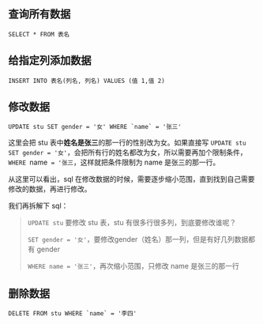 ## 查询所有数据

```
SELECT * FROM 表名
```

## 给指定列添加数据 

```
INSERT INTO 表名(列名, 列名) VALUES (值 1,值 2)
```

## 修改数据

```
UPDATE stu SET gender = '女' WHERE `name` = '张三'
```

这里会把 stu 表中**姓名是张三**的那一行的性别改为女。如果直接写 `UPDATE stu SET gender = '女'`，会把所有行的姓名都改为女，所以需要再加个限制条件，`WHERE `name` = '张三`，这样就把条件限制为 name 是张三的那一行。

从这里可以看出，sql 在修改数据的时候，需要逐步缩小范围，直到找到自己需要修改的数据，再进行修改。

我们再拆解下 sql：

>
>`UPDATE stu` 要修改 stu 表，stu 有很多行很多列，到底要修改谁呢？
>
>`SET gender = '女'`，要修改gender（姓名）那一列，但是有好几列数据都有 gender
>
>`WHERE name = '张三'`，再次缩小范围，只修改 name 是张三的那一行

## 删除数据

```
DELETE FROM stu WHERE `name` = '李四'
```